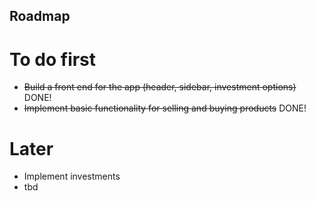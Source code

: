 ## Roadmap

# To do first

- ~~Build a front end for the app (header, sidebar, investment options)~~ DONE!
- ~~Implement basic functionality for selling and buying products~~ DONE!

# Later

- Implement investments
- tbd
